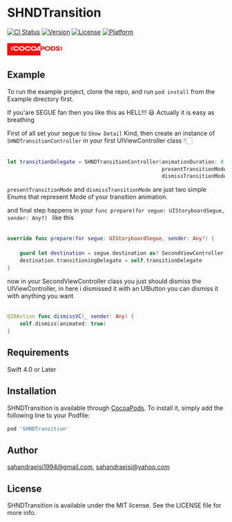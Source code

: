 # SHNDTransition

[![CI Status](https://img.shields.io/travis/sahandraeisi1994@gmail.com/SHNDTransition.svg?colorB=brightgreen)](https://travis-ci.org/sahandraeisi1994@gmail.com/SHNDTransition)
[![Version](https://img.shields.io/cocoapods/v/SHNDTransition.svg?style=flat)](https://cocoapods.org/pods/SHNDTransition)
[![License](https://img.shields.io/cocoapods/l/SHNDTransition.svg?style=flat)](https://cocoapods.org/pods/SHNDTransition)
[![Platform](https://img.shields.io/cocoapods/p/SHNDTransition.svg?style=flat)](https://cocoapods.org/pods/SHNDTransition)

<img src="https://raw.githubusercontent.com/CocoaPods/shared_resources/master/img/CocoaPods-Logo-Highlight.png" width="128px" height="32px" />

## Example
To run the example project, clone the repo, and run `pod install` from the Example directory first.

If you'are SEGUE fan then you like this as HELL!!! 😃
Actually it is easy as breathing 

First of all set your segue to ```Show Detail``` Kind, 
then create an instance of  ```SHNDTransitionController``` in your first UIViewController class 👇🏻

```Swift

let transitionDelegate = SHNDTransitionController(animationDuration: 0.5,
                                                  presentTransitionMode: .downToUp,
                                                  dismissTransitionMode: .leftToRight)

```

```presentTransitionMode``` and ```dismissTransitionMode``` are just two simple Enums that represent Mode of your transition animation.

and final step happens in your ```func prepare(for segue: UIStoryboardSegue, sender: Any?) ``` like this

```Swift

override func prepare(for segue: UIStoryboardSegue, sender: Any?) {

    guard let destination = segue.destination as? SecondViewController else { return }
    destination.transitioningDelegate = self.transitionDelegate
}

```

now in your SecondViewController class you just should dismiss the UIViewController, in here i dismissed it with an UIButton you can dismiss it with anything you want

```Swift

@IBAction func dismissVC(_ sender: Any) {
    self.dismiss(animated: true)
}

```

## Requirements
Swift 4.0 or Later
## Installation

SHNDTransition is available through [CocoaPods](https://cocoapods.org). To install
it, simply add the following line to your Podfile:

```ruby
pod 'SHNDTransition'
```

## Author

sahandraeisi1994@gmail.com, sahandraeisi@yahoo.com

## License

SHNDTransition is available under the MIT license. See the LICENSE file for more info.
